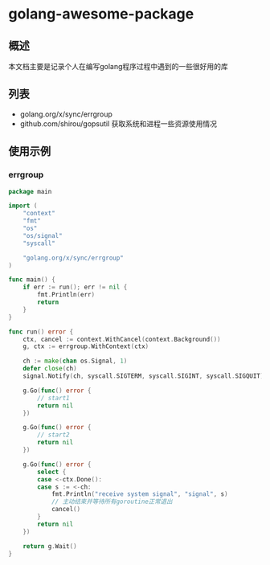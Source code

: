 # golang-awesome-package

## 概述

本文档主要是记录个人在编写golang程序过程中遇到的一些很好用的库

## 列表

- golang.org/x/sync/errgroup
- github.com/shirou/gopsutil 获取系统和进程一些资源使用情况

## 使用示例

### errgroup

```go
package main

import (
	"context"
	"fmt"
	"os"
	"os/signal"
	"syscall"

	"golang.org/x/sync/errgroup"
)

func main() {
	if err := run(); err != nil {
		fmt.Println(err)
		return
	}
}

func run() error {
	ctx, cancel := context.WithCancel(context.Background())
	g, ctx := errgroup.WithContext(ctx)

	ch := make(chan os.Signal, 1)
	defer close(ch)
	signal.Notify(ch, syscall.SIGTERM, syscall.SIGINT, syscall.SIGQUIT)

	g.Go(func() error {
		// start1
		return nil
	})

	g.Go(func() error {
		// start2
		return nil
	})

	g.Go(func() error {
		select {
		case <-ctx.Done():
		case s := <-ch:
			fmt.Println("receive system signal", "signal", s)
			// 主动结束并等待所有goroutine正常退出
			cancel()
		}
		return nil
	})

	return g.Wait()
}
```
